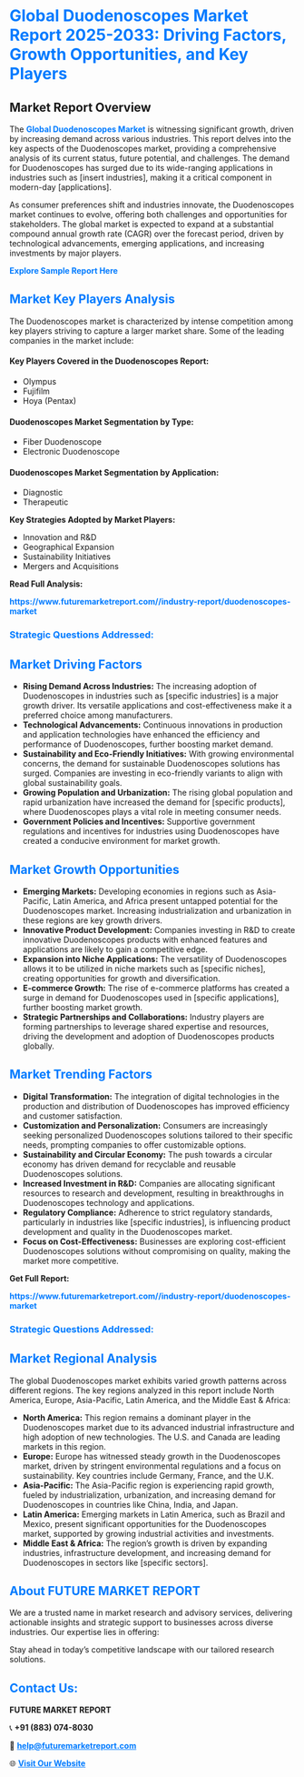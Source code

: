<h1 style="color: #007BFF;">Global Duodenoscopes Market Report 2025-2033: Driving Factors, Growth Opportunities, and Key Players</h1>

<section id="overview">
<h2>Market Report Overview</h2>
<p>The <a href="https://www.futuremarketreport.com//industry-report/duodenoscopes-market" style="color: #007BFF; text-decoration: none;"><strong>Global Duodenoscopes Market</strong></a> is witnessing significant growth, driven by increasing demand across various industries. This report delves into the key aspects of the Duodenoscopes market, providing a comprehensive analysis of its current status, future potential, and challenges. The demand for Duodenoscopes has surged due to its wide-ranging applications in industries such as [insert industries], making it a critical component in modern-day [applications].</p>
<p>As consumer preferences shift and industries innovate, the Duodenoscopes market continues to evolve, offering both challenges and opportunities for stakeholders. The global market is expected to expand at a substantial compound annual growth rate (CAGR) over the forecast period, driven by technological advancements, emerging applications, and increasing investments by major players.</p>
</section>

<section id="overview">
<p><a href="https://www.futuremarketreport.com//request-sample/reportId=60758" style="color: #007BFF; text-decoration: none;"><strong>Explore Sample Report Here</strong></a></p>
</section>

<section id="key-players">
<h2 style="color: #007BFF;">Market Key Players Analysis</h2>
<p>The Duodenoscopes market is characterized by intense competition among key players striving to capture a larger market share. Some of the leading companies in the market include:</p>
<h4>Key Players Covered in the Duodenoscopes Report:</h4>
<ul><li>Olympus</li><li>Fujifilm</li><li>Hoya (Pentax)</li></ul>
<h4>Duodenoscopes Market Segmentation by Type:</h4>
<ul><li>Fiber Duodenoscope</li><li>Electronic Duodenoscope</li></ul>

<h4>Duodenoscopes Market Segmentation by Application:</h4>
<ul><li>Diagnostic</li><li>Therapeutic</li></ul>
<p><strong>Key Strategies Adopted by Market Players:</strong></p>
<ul>
<li>Innovation and R&D</li>
<li>Geographical Expansion</li>
<li>Sustainability Initiatives</li>
<li>Mergers and Acquisitions</li>
</ul>
</section>

<section>
<p><strong>Read Full Analysis: </strong></p><a href="https://www.futuremarketreport.com//industry-report/duodenoscopes-market" style="color: #007BFF; text-decoration: none;"><strong>https://www.futuremarketreport.com//industry-report/duodenoscopes-market</strong></a>
<h3 style="color: #007BFF;">Strategic Questions Addressed:</h3>
</section>

<section id="driving-factors">
<h2 style="color: #007BFF;">Market Driving Factors</h2>
<ul>
<li><strong>Rising Demand Across Industries:</strong> The increasing adoption of Duodenoscopes in industries such as [specific industries] is a major growth driver. Its versatile applications and cost-effectiveness make it a preferred choice among manufacturers.</li>
<li><strong>Technological Advancements:</strong> Continuous innovations in production and application technologies have enhanced the efficiency and performance of Duodenoscopes, further boosting market demand.</li>
<li><strong>Sustainability and Eco-Friendly Initiatives:</strong> With growing environmental concerns, the demand for sustainable Duodenoscopes solutions has surged. Companies are investing in eco-friendly variants to align with global sustainability goals.</li>
<li><strong>Growing Population and Urbanization:</strong> The rising global population and rapid urbanization have increased the demand for [specific products], where Duodenoscopes plays a vital role in meeting consumer needs.</li>
<li><strong>Government Policies and Incentives:</strong> Supportive government regulations and incentives for industries using Duodenoscopes have created a conducive environment for market growth.</li>
</ul>
</section>

<section id="growth-opportunities">
<h2 style="color: #007BFF;">Market Growth Opportunities</h2>
<ul>
<li><strong>Emerging Markets:</strong> Developing economies in regions such as Asia-Pacific, Latin America, and Africa present untapped potential for the Duodenoscopes market. Increasing industrialization and urbanization in these regions are key growth drivers.</li>
<li><strong>Innovative Product Development:</strong> Companies investing in R&D to create innovative Duodenoscopes products with enhanced features and applications are likely to gain a competitive edge.</li>
<li><strong>Expansion into Niche Applications:</strong> The versatility of Duodenoscopes allows it to be utilized in niche markets such as [specific niches], creating opportunities for growth and diversification.</li>
<li><strong>E-commerce Growth:</strong> The rise of e-commerce platforms has created a surge in demand for Duodenoscopes used in [specific applications], further boosting market growth.</li>
<li><strong>Strategic Partnerships and Collaborations:</strong> Industry players are forming partnerships to leverage shared expertise and resources, driving the development and adoption of Duodenoscopes products globally.</li>
</ul>
</section>

<section id="trending-factors">
<h2 style="color: #007BFF;">Market Trending Factors</h2>
<ul>
<li><strong>Digital Transformation:</strong> The integration of digital technologies in the production and distribution of Duodenoscopes has improved efficiency and customer satisfaction.</li>
<li><strong>Customization and Personalization:</strong> Consumers are increasingly seeking personalized Duodenoscopes solutions tailored to their specific needs, prompting companies to offer customizable options.</li>
<li><strong>Sustainability and Circular Economy:</strong> The push towards a circular economy has driven demand for recyclable and reusable Duodenoscopes solutions.</li>
<li><strong>Increased Investment in R&D:</strong> Companies are allocating significant resources to research and development, resulting in breakthroughs in Duodenoscopes technology and applications.</li>
<li><strong>Regulatory Compliance:</strong> Adherence to strict regulatory standards, particularly in industries like [specific industries], is influencing product development and quality in the Duodenoscopes market.</li>
<li><strong>Focus on Cost-Effectiveness:</strong> Businesses are exploring cost-efficient Duodenoscopes solutions without compromising on quality, making the market more competitive.</li>
</ul>
</section>

<section>
<p><strong>Get Full Report: </strong></p><a href="https://www.futuremarketreport.com//industry-report/duodenoscopes-market" style="color: #007BFF; text-decoration: none;"><strong>https://www.futuremarketreport.com//industry-report/duodenoscopes-market</strong></a>
<h3 style="color: #007BFF;">Strategic Questions Addressed:</h3>
</section>


<section id="regional-analysis">
<h2 style="color: #007BFF;">Market Regional Analysis</h2>
<p>The global Duodenoscopes market exhibits varied growth patterns across different regions. The key regions analyzed in this report include North America, Europe, Asia-Pacific, Latin America, and the Middle East & Africa:</p>
<ul>
<li><strong>North America:</strong> This region remains a dominant player in the Duodenoscopes market due to its advanced industrial infrastructure and high adoption of new technologies. The U.S. and Canada are leading markets in this region.</li>
<li><strong>Europe:</strong> Europe has witnessed steady growth in the Duodenoscopes market, driven by stringent environmental regulations and a focus on sustainability. Key countries include Germany, France, and the U.K.</li>
<li><strong>Asia-Pacific:</strong> The Asia-Pacific region is experiencing rapid growth, fueled by industrialization, urbanization, and increasing demand for Duodenoscopes in countries like China, India, and Japan.</li>
<li><strong>Latin America:</strong> Emerging markets in Latin America, such as Brazil and Mexico, present significant opportunities for the Duodenoscopes market, supported by growing industrial activities and investments.</li>
<li><strong>Middle East & Africa:</strong> The region’s growth is driven by expanding industries, infrastructure development, and increasing demand for Duodenoscopes in sectors like [specific sectors].</li>
</ul>
</section>

<footer>
<h2 style="color: #007BFF;">About FUTURE MARKET REPORT</h2>
<p>We are a trusted name in market research and advisory services, delivering actionable insights and strategic support to businesses across diverse industries. Our expertise lies in offering:</p>

<p>Stay ahead in today’s competitive landscape with our tailored research solutions.</p>

<h2 style="color: #007BFF;">Contact Us:</h2>
<p><strong>FUTURE MARKET REPORT</strong></p>
<p>📞 <strong>+91 (883) 074-8030</strong></p>
<p>📧 <strong><a href="mailto:help@futuremarketreport.com" style="color: #007BFF;">help@futuremarketreport.com</a></strong></p>
<p>🌐 <strong><a href="https://www.futuremarketreport.com/" style="color: #007BFF;">Visit Our Website</a></strong></p>
</footer>